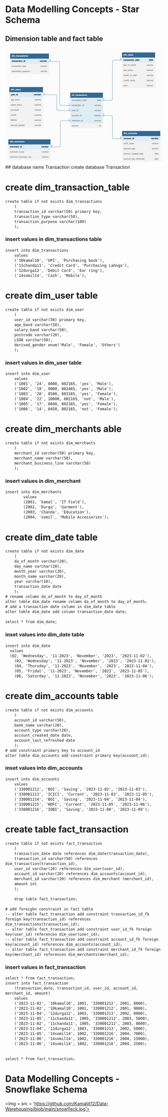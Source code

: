 # Data Modelling Concepts - Star Schema

## Dimension table and fact table
<img src = 'https://github.com/Kamaljit12/Data-Warehousing/blob/main/dim_fact.jpg'>
## database name Transaction
      create database Transaction

# create dim_transaction_table
    create table if not exists dim_transactions
    	(
        transaction_id varchar(50) primary key,
        transaction_type varchar(50),
        transaction_purpose varchar(100)
        );

### insert values in dim_transactions table
    insert into dim_transactions
    	values
        ('10kamal10', 'UPI', 'Purchasing book'),
        ('11chanda11', 'Credit Card', 'Purchasing Lahnga'),
        ('12durga12', 'Debit Card', 'Ear ring'),
        ('14somil14', 'Cash', 'Mobile');

# create dim_user table
    create table if not exists dim_user
    	(
        user_id varchar(50) primary key,
        age_band varchar(50),
        salary_band varchar(50),
        postcode varchar(20),
        LSOA varchar(50),
        derived_gender enum('Male', 'Female', 'Others')
        );
### insert values in dim_user table
    insert into dim_user
    	values
        ('1001', '24', 8000, 802165, 'yes', 'Male'),
        ('1002', '18', 9000, 802465, 'yes', 'Male'),
        ('1003', '20', 8500, 803165, 'yes', 'Female'),
        ('1004', '22', 10000, 802165, 'not', 'Male'),
        ('1005', '17', 8040, 802165, 'yes', 'Female'),
        ('1006', '14', 8450, 802165, 'not', 'Female');
        
# create dim_merchants able
    create table if not exists dim_merchants
    	(
        merchant_id varchar(50) primary key,
        merchant_name varchar(50),
        merchant_business_line varchar(50)
        );
### insert values in dim_merchant
    insert into dim_merchants
    		values
            (2001, 'kamal', 'IT Field'),
            (2002, 'Durga', 'Garment'),
            (2003, 'Chanda', 'Education'),
            (2004, 'somil', 'Mobile Accessories');


# create dim_date table
    create table if not exists dim_date
    	(
        da_of_month varchar(20),
        day_name varchar(20),
        month_year varchar(20),
        month_name varchar(20),
        year varchar(10),
    	transaction_date date
        );
    # rename column da_of_month to day_of_month
    alter table dim_date rename column da_of_month to day_of_month;
    # add a transaction date column in dim_date table
    alter table dim_date add column transaction_date date;
    
    select * from dim_date;
    
### inset values into dim_date table
    insert into dim_date
      values
      (02, 'Wednesday', '11-2023', 'November', '2023', '2023-11-02'),
        (02, 'Wednesday', '11-2023', 'November', '2023', '2023-11-02'),
        (04, 'Thursday', '11-2023', 'November', '2023', '2023-11-04'),
        (05, 'Fridat', '11-2023', 'November', '2023', '2023-11-05'),
        (06, 'Saturday', '11-2023', 'November', '2023', '2023-11-06');

# create dim_accounts table
    create table if not exists dim_accounts
    	(
        account_id varchar(50),
        bank_name varchar(20),
        account_type varchar(20),
        account_created_date date,
        account_last_refreshed date
        );
    # add constraint primary key to account_id
    alter table dim_accounts add constraint primary key(account_id);
### inset values into dim_accounts
    insert into dim_accounts
    	values
        ('330001212', 'BOI', 'Saving', '2023-11-02', '2023-11-03'),
    	('330001213', 'ICICI', 'Current', '2023-11-03', '2023-11-05'),
        ('330001214', 'BOI', 'Saving', '2023-11-04', '2023-11-04'),
        ('330001215', 'HDFC', 'Current', '2023-11-05', '2023-11-06'),
        ('330001216', 'IDBI', 'Saving', '2023-11-08', '2023-11-09');


# create table fact_transaction
    create table if not exists fact_transaction
    	(
        transaction_date date references dim_date(transaction_date),
        transaction_id varchar(50) references dim_transaction(transaction_id),
        user_id varchar(20) references dim_user(user_id),
        account_id varchar(20) references dim_accounts(account_id),
        merchant_id varchar(20) references dim_merchant (merchant_id),
        amount int
        );
        
        drop table fact_transaction;
        
    # add foreighn constraint in fact table
    -- alter table fact_transaction add constraint transaction_id_fk foreign key(transaction_id) references dim_transactions(transaction_id);
    -- alter table fact_transaction add constraint user_id_fk foreign key(user_id) references dim_user(user_id);
    -- alter table fact_transaction add constraint account_id_fk foreign key(account_id) references dim_accounts(account_id);
    -- alter table fact_transaction add constraint merchant_id_fk foreign key(merchant_id) references dim_merchants(merchant_id);

### insert values in fact_transaction

    
    select * from fact_transaction;
    insert into fact_transaction
    	(transaction_date, transaction_id, user_id, account_id, merchant_id, amount)
    	values
    	('2023-11-02', '10kamal10', 1001, '330001212', 2001, 8000),
        ('2023-11-02', '10kamal10', 1001, '330001212', 2001, 9000),
        ('2023-11-04', '12durga12', 1003, '330001213', 2002, 8000),
        ('2023-11-05', '11chanda11', 1005, '330001212', 2003, 5000),
        ('2023-11-02', '11chanda11', 1005, '330001212', 2003, 8000),
        ('2023-11-04', '12durga12', 1003, '330001213', 2002, 5000),
        ('2023-11-05', '14somil14', 1002, '330001216', 2004, 7000),
        ('2023-11-06', '14somil14', 1002, '330001216', 2004, 15000),
        ('2023-11-06', '14somil14', 1002, '330001216', 2004, 2500);
        
        
    select * from fact_transaction;

# Data Modelling Concepts - Snowflake Schema

<img = src = 'https://github.com/Kamaljit12/Data-Warehousing/blob/main/snowfleck.jpg'>

